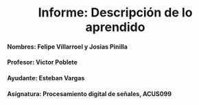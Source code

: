 # <center>**Informe: Descripción de lo aprendido**
#### Nombres: Felipe Villarroel y Josias Pinilla
#### Profesor: Victor Poblete
#### Ayudante: Esteban Vargas
#### Asignatura: Procesamiento digital de señales, ACUS099

